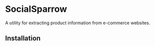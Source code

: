 # SocialSparrow

A utility for extracting product information from e-commerce websites.

## Installation
